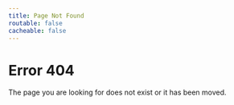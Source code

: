 ```yaml
---
title: Page Not Found
routable: false
cacheable: false
---
```

# Error 404
The page you are looking for does not exist or it has been moved.